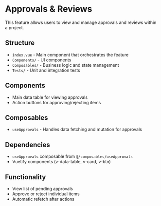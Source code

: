 # Approvals & Reviews

This feature allows users to view and manage approvals and reviews within a project.

## Structure

- `index.vue` - Main component that orchestrates the feature
- `Components/` - UI components
- `Composables/` - Business logic and state management
- `Tests/` - Unit and integration tests

## Components

- Main data table for viewing approvals
- Action buttons for approving/rejecting items

## Composables

- `useApprovals` - Handles data fetching and mutation for approvals

## Dependencies

- `useApprovals` composable from `@/composables/useApprovals`
- Vuetify components (v-data-table, v-card, v-btn)

## Functionality

- View list of pending approvals
- Approve or reject individual items
- Automatic refetch after actions
